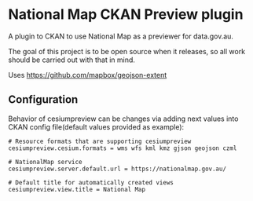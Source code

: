 National Map CKAN Preview plugin
================================

A plugin to CKAN to use National Map as a previewer for data.gov.au.

The goal of this project is to be open source when it releases, so all work
 should be carried out with that in mind.

Uses https://github.com/mapbox/geojson-extent


Configuration
-------------

Behavior of cesiumpreview can be changes via adding next values into
CKAN config file(default values provided as example):

    # Resource formats that are supporting cesiumpreview
    cesiumpreview.cesium.formats = wms wfs kml kmz gjson geojson czml

    # NationalMap service
    cesiumpreview.server.default.url = https://nationalmap.gov.au/

    # Default title for automatically created views
    cesiumpreview.view.title = National Map
